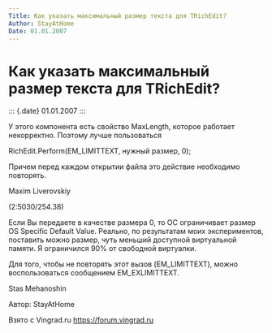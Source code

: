 ```yaml
---
Title: Как указать максимальный размер текста для TRichEdit?
Author: StayAtHome
Date: 01.01.2007
---
```



Как указать максимальный размер текста для TRichEdit?
=====================================================

::: {.date}
01.01.2007
:::

У этого компонента есть свойство MaxLength, которое работает
некорректно. Поэтому лучше пользоваться

RichEdit.Perform(EM\_LIMITTEXT, нужный размер, 0);

Причем перед каждом открытии файла это действие необходимо повторять.

Maxim Liverovskiy

(2:5030/254.38)

Если Вы передаете в качестве размера 0, то ОС ограничивает размер OS
Specific Default Value. Реально, по результатам моих экспериментов,
поставить можно размер, чуть меньший доступной виртуальной памяти. Я
ограничился 90% от свободной виртуалки.

Для того, чтобы не повторять этот вызов (EM\_LIMITTEXT), можно
воспользоваться сообщением EM\_EXLIMITTEXT.

Stas Mehanoshin

Автор: StayAtHome

Взято с Vingrad.ru <https://forum.vingrad.ru>
